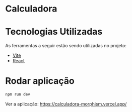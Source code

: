 # Calculadora

# Tecnologias Utilizadas

As ferramentas a seguir estão sendo utilizadas no projeto:
 - [Vite](https://vitejs.dev/guide/)
 - [React](https://pt-br.reactjs.org/)

# Rodar aplicação
```bash
npm run dev
```

Ver a aplicação: https://calculadora-morphism.vercel.app/ 
